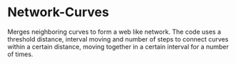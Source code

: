 # Network-Curves
Merges neighboring curves to form a web like network. The code uses a threshold distance, interval moving and number of steps
to connect curves within a certain distance, moving together in a certain interval for a number of times.
